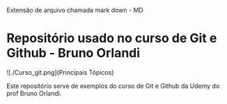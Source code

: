 Extensão de arquivo chamada mark down - MD
# Repositório usado no curso de Git e Github - Bruno Orlandi

![./Curso_git.png](Principais Tópicos)

Este repositório serve de exemplos do curso de Git  e Github da Udemy do prof Bruno Orlandi.
